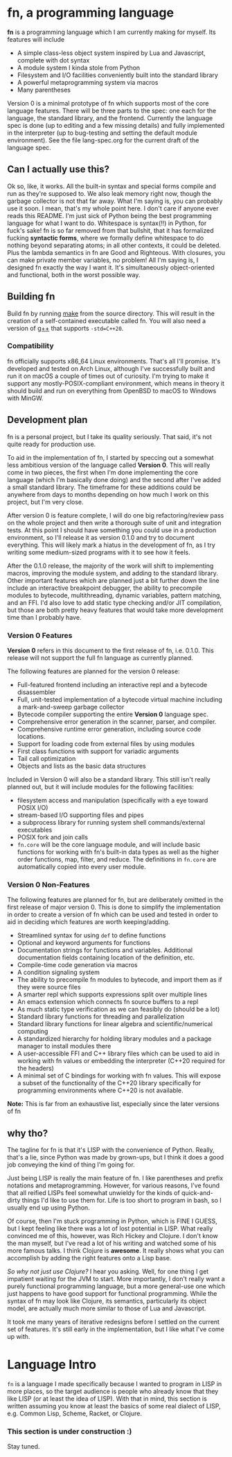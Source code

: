 # fn, a programming language

**fn** is a programming language which I am currently making for myself. Its features will include

- A simple class-less object system inspired by Lua and Javascript, complete with dot syntax
- A module system I kinda stole from Python
- Filesystem and I/O facilities conveniently built into the standard library
- A powerful metaprogramming system via macros
- Many parentheses

Version 0 is a minimal prototype of fn which supports most of the core language features. There will
be three parts to the spec: one each for the language, the standard library, and the frontend.
Currently the language spec is done (up to editing and a few missing details) and fully implemented
in the interpreter (up to bug-testing and setting the default module environment). See the file
lang-spec.org for the current draft of the language spec.

## Can I actually use this?

Ok so, like, it works. All the built-in syntax and special forms compile and run as they're supposed
to. We also leak memory right now, though the garbage collector is not that far away. What I'm
saying is, you can probably use it soon. I mean, that's my whole point here. I don't care if anyone
ever reads this README. I'm just sick of Python being the best programming language for what I want
to do. Whitespace is syntax(!!) in Python, for fuck's sake! fn is so far removed from that bullshit,
that it has formalized fucking **syntactic forms**, where we formally define whitespace to do
nothing beyond separating atoms; in all other contexts, it could be deleted. Plus the lambda
semantics in fn are Good and Righteous. With closures, you can make private member variables, no
problem! All I'm saying is, I designed fn exactly the way I want it. It's simultaneously
object-oriented and functional, both in the worst possible way.

## Building fn

Build fn by running [make](http://www.gnu.org/software/make/) from the source directory. This will
result in the creation of a self-contained executable called fn. You will also need a version of
[g++](https://gcc.gnu.org/) that supports `-std=C++20`.


### Compatibility

fn officially supports x86_64 Linux environments. That's all I'll promise. It's developed and tested
on Arch Linux, although I've successfully built and run it on macOS a couple of times out of
curiosity. I'm trying to make it support any mostly-POSIX-compliant environment, which means in
theory it should build and run on everything from OpenBSD to macOS to Windows with MinGW.


## Development plan

fn is a personal project, but I take its quality seriously. That said, it's not quite ready for
production use.

To aid in the implementation of fn, I started by speccing out a somewhat less ambitious version of
the language called **Version 0**. This will really come in two pieces, the first when I'm done
implementing the core language (which I'm basically done doing) and the second after I've added a
small standard library. The timeframe for these additions could be anywhere from days to months
depending on how much I work on this project, but I'm very close.

After version 0 is feature complete, I will do one big refactoring/review pass on the whole project
and then write a thorough suite of unit and integration tests. At this point I should have something
you could use in a production environment, so I'll release it as version 0.1.0 and try to document
everything. This will likely mark a hiatus in the development of fn, as I try writing some
medium-sized programs with it to see how it feels.

After the 0.1.0 release, the majority of the work will shift to implementing macros, improving the
module system, and adding to the standard library. Other important features which are planned just a
bit further down the line include an interactive breakpoint debugger, the ability to precompile
modules to bytecode, multithreading, dynamic variables, pattern matching, and an FFI. I'd also love
to add static type checking and/or JIT compilation, but those are both pretty heavy features that
would take more development time than I probably have.


### Version 0 Features

**Version 0** refers in this document to the first release of fn, i.e. 0.1.0. This release will not
support the full fn language as currently planned.

The following features are planned for the version 0 release:

- Full-featured frontend including an interactive repl and a bytecode disassembler
- Full, unit-tested implementation of a bytecode virtual machine including a mark-and-sweep garbage
  collector
- Bytecode compiler supporting the entire **Version 0** language spec.
- Comprehensive error generation in the scanner, parser, and compiler.
- Comprehensive runtime error generation, including source code locations.
- Support for loading code from external files by using modules
- First class functions with support for variadic arguments
- Tail call optimization
- Objects and lists as the basic data structures

Included in Version 0 will also be a standard library. This still isn't really planned out, but it
will include modules for the following facilities:
- filesystem access and manipulation (specifically with a eye toward POSIX I/O)
- stream-based I/O supporting files and pipes
- a subprocess library for running system shell commands/external executables
- POSIX fork and join calls
- `fn.core` will be the core language module, and will include basic functions for working with fn's
  built-in data types as well as the higher order functions, map, filter, and reduce. The
  definitions in `fn.core` are automatically copied into every user module.


### Version 0 Non-Features

The following features are planned for fn, but are deliberately omitted in the first release of
major version 0. This is done to simplify the implementation in order to create a version of fn
which can be used and tested in order to aid in deciding which features are worth keeping/adding.

- Streamlined syntax for using `def` to define functions
- Optional and keyword arguments for functions
- Documentation strings for functions and variables. Additional documentation fields containing
  location of the definition, etc.
- Compile-time code generation via macros
- A condition signaling system
- The ability to precompile fn modules to bytecode, and import them as if they were source files
- A smarter repl which supports expressions split over multiple lines
- An emacs extension which connects fn source buffers to a repl
- As much static type verification as we can feasibly do (should be a lot)
- Standard library functions for threading and parallelization
- Standard library functions for linear algebra and scientific/numerical computing
- A standardized hierarchy for holding library modules and a package manager to install modules
  there
- A user-accessible FFI and C++ library files which can be used to aid in working with fn values or
  embedding the interpreter (C++20 required for the headers)
- A minimal set of C bindings for working with fn values. This will expose a subset of the
  functionality of the C++20 library specifically for programming environments where C++20 is not
  available.

**Note:** This is far from an exhaustive list, especially since the later versions of fn


## why tho?

The tagline for fn is that it's LISP with the convenience of Python. Really, that's a lie, since
Python was made by grown-ups, but I think it does a good job conveying the kind of thing I'm going
for.

Just being LISP is really the main feature of fn. I like parentheses and prefix notations and
metaprogramming. However, for various reasons, I've found that all reified LISPs feel somewhat
unwieldy for the kinds of quick-and-dirty things I'd like to use them for. Life is too short to
program in bash, so I usually end up using Python.

Of course, then I'm stuck programming in Python, which is FINE I GUESS, but I kept feeling like
there was a lot of lost potential in LISP. What really convinced me of this, however, was Rich
Hickey and Clojure. I don't know the man myself, but I've read a lot of his writing and watched some
of his more famous talks. I think Clojure is **awesome**. It really shows what you can accomplish by
adding the right features onto a Lisp base.

*So why not just use Clojure?* I hear you asking. Well, for one thing I get impatient waiting for
the JVM to start. More importantly, I don't really want a purely functional programming language,
but a more general-use one which just happens to have good support for functional programming. While
the syntax of fn may look like Clojure, its semantics, particularly its object model, are actually
much more similar to those of Lua and Javascript.

It took me many years of iterative redesigns before I settled on the current set of features. It's
still early in the implementation, but I like what I've come up with.


# Language Intro

`fn` is a language I made specifically because I wanted to program in LISP in more places, so the
target audience is people who already know that they like LISP (or at least the idea of LISP). With
that in mind, this section is written assuming you know at least the basics of some real dialect of
LISP, e.g. Common Lisp, Scheme, Racket, or Clojure.

### This section is under construction :)

Stay tuned.

